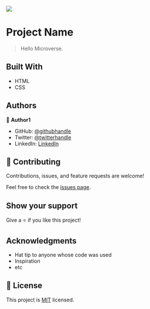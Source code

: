 ![](https://img.shields.io/badge/Microverse-blueviolet)

# Project Name

> Hello Microverse.


## Built With

- HTML
- CSS


## Authors

👤 **Author1**

- GitHub: [@githubhandle](https://github.com/Kamba56)
- Twitter: [@twitterhandle](https://twitter.com/Kamba_TJ)
- LinkedIn: [LinkedIn](https://www.linkedin.com/in/toma-john-47092622b)

## 🤝 Contributing

Contributions, issues, and feature requests are welcome!

Feel free to check the [issues page](../../issues/).

## Show your support

Give a ⭐️ if you like this project!

## Acknowledgments

- Hat tip to anyone whose code was used
- Inspiration
- etc

## 📝 License

This project is [MIT](./MIT.md) licensed.
